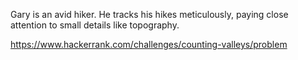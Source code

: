 Gary is an avid hiker. He tracks his hikes meticulously, paying close attention to small details like topography.

https://www.hackerrank.com/challenges/counting-valleys/problem